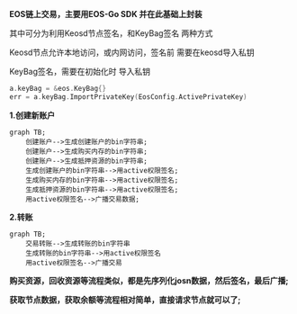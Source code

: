 ****EOS链上交易，主要用EOS-Go SDK 并在此基础上封装****

其中可分为利用Keosd节点签名，和KeyBag签名 两种方式

Keosd节点允许本地访问，或内网访问，签名前 需要在keosd导入私钥

KeyBag签名，需要在初始化时 导入私钥

```go
a.keyBag = &eos.KeyBag{}
err = a.keyBag.ImportPrivateKey(EosConfig.ActivePrivateKey)
```
**1.创建新账户**
```mermaid
graph TB;  
    创建账户-->生成创建账户的bin字符串;
    创建账户-->生成购买内存的bin字符串;
    创建账户-->生成抵押资源的bin字符串;
    生成创建账户的bin字符串-->用active权限签名;
    生成购买内存的bin字符串-->用active权限签名;
    生成抵押资源的bin字符串-->用active权限签名;
    用active权限签名-->广播交易数据;    

```
**2.转账**
```mermaid
graph TB; 
    交易转账-->生成转账的bin字符串
    生成转账的bin字符串-->用active权限签名
    用active权限签名-->广播交易

```
**购买资源，回收资源等流程类似，都是先序列化josn数据，然后签名，最后广播;**   

**获取节点数据，获取余额等流程相对简单，直接请求节点就可以了;**
